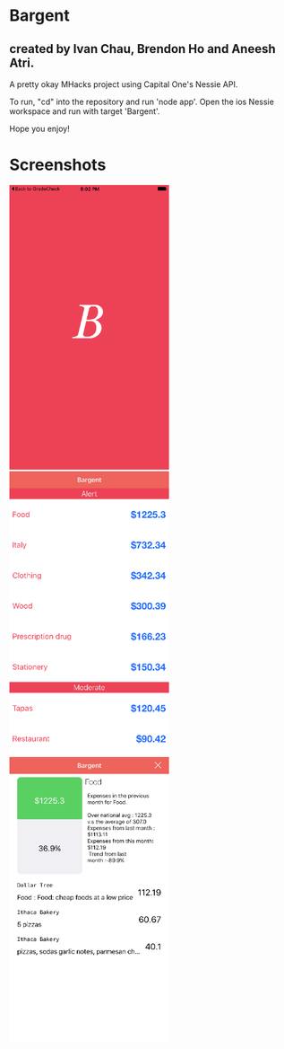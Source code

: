 # Bargent
## created by Ivan Chau, Brendon Ho and Aneesh Atri.

A pretty okay MHacks project using Capital One's Nessie API.

To run, "cd" into the repository and run 'node app'. Open the ios Nessie workspace and run with target 'Bargent'.

Hope you enjoy!

# Screenshots

<img src="/screenshots/main.png" width = "285">
<img src="/screenshots/sorted.png" width = "285">
<img src="/screenshots/anaylsis.png" width = "285">


